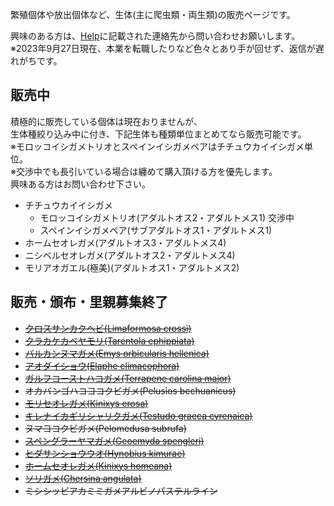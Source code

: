 ---
---

繁殖個体や放出個体など、生体(主に爬虫類・両生類)の販売ページです。

興味のある方は、[Help](https://ikimonooki.com/help/)に記載された連絡先から問い合わせお願いします。  
※2023年9月27日現在、本業を転職したりなど色々とあり手が回せず、返信が遅れがちです。

## 販売中

積極的に販売している個体は現在おりませんが、  
生体種絞り込み中に付き、下記生体も種類単位まとめてなら販売可能です。  
※モロッコイシガメトリオとスペインイシガメペアはチチュウカイイシガメ単位。  
※交渉中でも長引いている場合は纏めて購入頂ける方を優先します。  
興味ある方はお問い合わせ下さい。

* チチュウカイイシガメ
  * モロッコイシガメトリオ(アダルトオス2・アダルトメス1) 交渉中
  * スペインイシガメペア(サブアダルトオス1・アダルトメス1)
* ホームセオレガメ(アダルトオス3・アダルトメス4)
* ニシベルセオレガメ(アダルトオス2・アダルトメス4)
* モリアオガエル(極美)(アダルトオス1・アダルトメス2)

## 販売・頒布・里親募集終了

* ~~[クロスサンカクヘビ(Limaformosa crossi)](/shopping/creatures/limaformosa-crossi)~~
* ~~[クラカケカベヤモリ(Tarentola ephippiata)](/shopping/creatures/tarentola-ephippiata)~~
* ~~[バルカンヌマガメ(Emys orbicularis hellenica)](/shopping/creatures/emys-orbicularis-hellenica)~~
* ~~[アオダイショウ(Elaphe climacophora)](/shopping/creatures/elaphe-climacophora)~~
* ~~[ガルフコーストハコガメ(Terrapene carolina major)](/shopping/creatures/terrapene-carolina-major)~~
* ~~オカバンゴハコヨコクビガメ(Pelusios bechuanicus)~~
* ~~[モリセオレガメ(Kinixys erosa)](/shopping/creatures/kinixys-erosa)~~
* ~~[キレナイカギリシャリクガメ(Testudo graeca cyrenaica)](/shopping/creatures/testudo-graeca-cyrenaica)~~
* ~~ヌマヨコクビガメ(Pelomedusa subrufa)~~
* ~~[スペングラーヤマガメ(Geoemyda spengleri)](/shopping/creatures/geoemyda-spengleri)~~
* ~~[ヒダサンショウウオ(Hynobius kimurae)](/shopping/creatures/hynobius-kimurae)~~
* ~~[ホームセオレガメ(Kinixys homeana)](/shopping/creatures/kinixys-homeana)~~
* ~~[ソリガメ(Chersina angulata)](/shopping/creatures/chersina-angulata)~~
* ~~ミシシッピアカミミガメアルビノパステルライン~~
